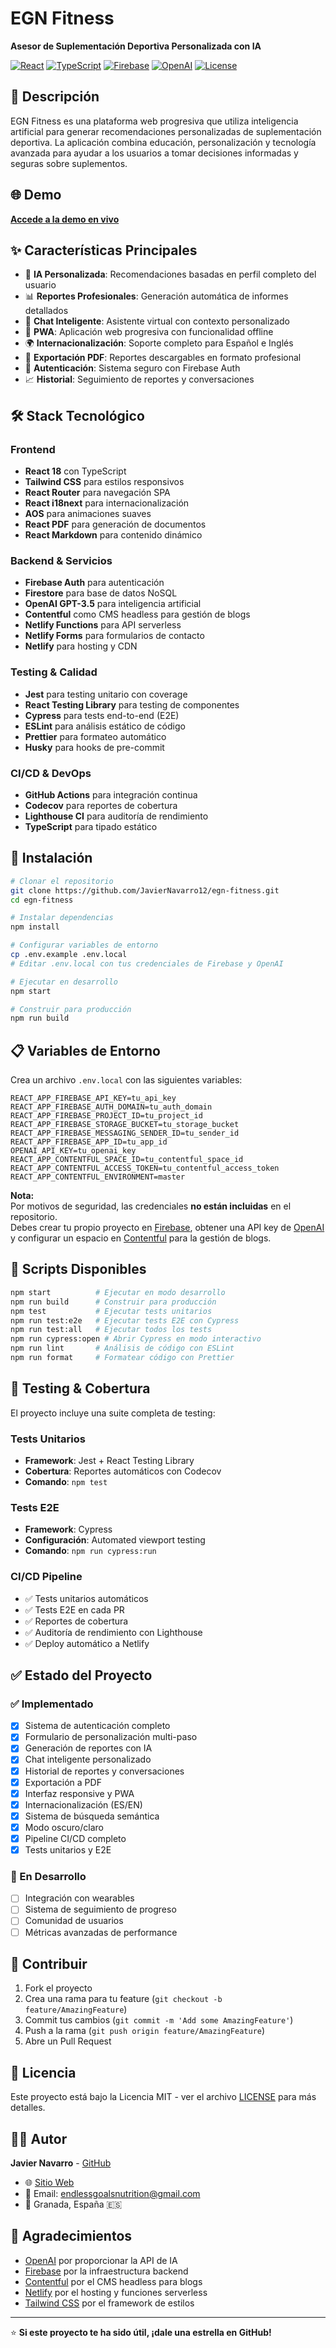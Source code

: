 # EGN Fitness

**Asesor de Suplementación Deportiva Personalizada con IA**

[![React](https://img.shields.io/badge/React-18.3.1-blue.svg)](https://reactjs.org/)
[![TypeScript](https://img.shields.io/badge/TypeScript-4.9.5-blue.svg)](https://www.typescriptlang.org/)
[![Firebase](https://img.shields.io/badge/Firebase-11.9.1-orange.svg)](https://firebase.google.com/)
[![OpenAI](https://img.shields.io/badge/OpenAI-GPT--3.5-green.svg)](https://openai.com/)
[![License](https://img.shields.io/badge/License-MIT-yellow.svg)](LICENSE)

## 🎯 Descripción

EGN Fitness es una plataforma web progresiva que utiliza inteligencia artificial para generar recomendaciones personalizadas de suplementación deportiva. La aplicación combina educación, personalización y tecnología avanzada para ayudar a los usuarios a tomar decisiones informadas y seguras sobre suplementos.

## 🌐 Demo

**[Accede a la demo en vivo](https://endlessgoalsnutrition.com/)**

## ✨ Características Principales

- 🧠 **IA Personalizada**: Recomendaciones basadas en perfil completo del usuario
- 📊 **Reportes Profesionales**: Generación automática de informes detallados
- 💬 **Chat Inteligente**: Asistente virtual con contexto personalizado
- 📱 **PWA**: Aplicación web progresiva con funcionalidad offline
- 🌍 **Internacionalización**: Soporte completo para Español e Inglés
- 📄 **Exportación PDF**: Reportes descargables en formato profesional
- 🔐 **Autenticación**: Sistema seguro con Firebase Auth
- 📈 **Historial**: Seguimiento de reportes y conversaciones

## 🛠️ Stack Tecnológico

### Frontend

- **React 18** con TypeScript
- **Tailwind CSS** para estilos responsivos
- **React Router** para navegación SPA
- **React i18next** para internacionalización
- **AOS** para animaciones suaves
- **React PDF** para generación de documentos
- **React Markdown** para contenido dinámico

### Backend & Servicios

- **Firebase Auth** para autenticación
- **Firestore** para base de datos NoSQL
- **OpenAI GPT-3.5** para inteligencia artificial
- **Contentful** como CMS headless para gestión de blogs
- **Netlify Functions** para API serverless
- **Netlify Forms** para formularios de contacto
- **Netlify** para hosting y CDN

### Testing & Calidad

- **Jest** para testing unitario con coverage
- **React Testing Library** para testing de componentes
- **Cypress** para tests end-to-end (E2E)
- **ESLint** para análisis estático de código
- **Prettier** para formateo automático
- **Husky** para hooks de pre-commit

### CI/CD & DevOps

- **GitHub Actions** para integración continua
- **Codecov** para reportes de cobertura
- **Lighthouse CI** para auditoría de rendimiento
- **TypeScript** para tipado estático

## 🚀 Instalación

```bash
# Clonar el repositorio
git clone https://github.com/JavierNavarro12/egn-fitness.git
cd egn-fitness

# Instalar dependencias
npm install

# Configurar variables de entorno
cp .env.example .env.local
# Editar .env.local con tus credenciales de Firebase y OpenAI

# Ejecutar en desarrollo
npm start

# Construir para producción
npm run build
```

## 📋 Variables de Entorno

Crea un archivo `.env.local` con las siguientes variables:

```env
REACT_APP_FIREBASE_API_KEY=tu_api_key
REACT_APP_FIREBASE_AUTH_DOMAIN=tu_auth_domain
REACT_APP_FIREBASE_PROJECT_ID=tu_project_id
REACT_APP_FIREBASE_STORAGE_BUCKET=tu_storage_bucket
REACT_APP_FIREBASE_MESSAGING_SENDER_ID=tu_sender_id
REACT_APP_FIREBASE_APP_ID=tu_app_id
OPENAI_API_KEY=tu_openai_key
REACT_APP_CONTENTFUL_SPACE_ID=tu_contentful_space_id
REACT_APP_CONTENTFUL_ACCESS_TOKEN=tu_contentful_access_token
REACT_APP_CONTENTFUL_ENVIRONMENT=master
```

**Nota:**  
Por motivos de seguridad, las credenciales **no están incluidas** en el repositorio.  
Debes crear tu propio proyecto en [Firebase](https://firebase.google.com/), obtener una API key de [OpenAI](https://platform.openai.com/) y configurar un espacio en [Contentful](https://www.contentful.com/) para la gestión de blogs.

## 🔧 Scripts Disponibles

```bash
npm start          # Ejecutar en modo desarrollo
npm run build      # Construir para producción
npm test           # Ejecutar tests unitarios
npm run test:e2e   # Ejecutar tests E2E con Cypress
npm run test:all   # Ejecutar todos los tests
npm run cypress:open # Abrir Cypress en modo interactivo
npm run lint       # Análisis de código con ESLint
npm run format     # Formatear código con Prettier
```

## 🧪 Testing & Cobertura

El proyecto incluye una suite completa de testing:

### Tests Unitarios

- **Framework**: Jest + React Testing Library
- **Cobertura**: Reportes automáticos con Codecov
- **Comando**: `npm test`

### Tests E2E

- **Framework**: Cypress
- **Configuración**: Automated viewport testing
- **Comando**: `npm run cypress:run`

### CI/CD Pipeline

- ✅ Tests unitarios automáticos
- ✅ Tests E2E en cada PR
- ✅ Reportes de cobertura
- ✅ Auditoría de rendimiento con Lighthouse
- ✅ Deploy automático a Netlify

## ✅ Estado del Proyecto

### ✅ Implementado

- [x] Sistema de autenticación completo
- [x] Formulario de personalización multi-paso
- [x] Generación de reportes con IA
- [x] Chat inteligente personalizado
- [x] Historial de reportes y conversaciones
- [x] Exportación a PDF
- [x] Interfaz responsive y PWA
- [x] Internacionalización (ES/EN)
- [x] Sistema de búsqueda semántica
- [x] Modo oscuro/claro
- [x] Pipeline CI/CD completo
- [x] Tests unitarios y E2E

### 🚧 En Desarrollo

- [ ] Integración con wearables
- [ ] Sistema de seguimiento de progreso
- [ ] Comunidad de usuarios
- [ ] Métricas avanzadas de performance

## 🤝 Contribuir

1. Fork el proyecto
2. Crea una rama para tu feature (`git checkout -b feature/AmazingFeature`)
3. Commit tus cambios (`git commit -m 'Add some AmazingFeature'`)
4. Push a la rama (`git push origin feature/AmazingFeature`)
5. Abre un Pull Request

## 📄 Licencia

Este proyecto está bajo la Licencia MIT - ver el archivo [LICENSE](LICENSE) para más detalles.

## 👨‍💻 Autor

**Javier Navarro** - [GitHub](https://github.com/JavierNavarro12)

- 🌐 [Sitio Web](https://endlessgoalsnutrition.com/)
- 📧 Email: endlessgoalsnutrition@gmail.com
- 📍 Granada, España 🇪🇸

## 🙏 Agradecimientos

- [OpenAI](https://openai.com/) por proporcionar la API de IA
- [Firebase](https://firebase.google.com/) por la infraestructura backend
- [Contentful](https://www.contentful.com/) por el CMS headless para blogs
- [Netlify](https://netlify.com/) por el hosting y funciones serverless
- [Tailwind CSS](https://tailwindcss.com/) por el framework de estilos

---

⭐ **Si este proyecto te ha sido útil, ¡dale una estrella en GitHub!**
